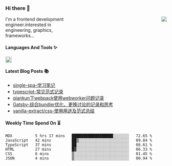 <!--
**zhaohuanyuu/zhaohuanyuu** is a ✨ _special_ ✨ repository because its `README.md` (this file) appears on your GitHub profile.
-->

### Hi there 👋

<picture>
  <source media="(prefers-color-scheme: dark)" srcset="https://github-readme-stats.vercel.app/api?username=zhaohuanyuu&count_private=true&show_icons=true&theme=city_lights&hide_title=true">
  <img align="right" src="https://github-readme-stats.vercel.app/api?username=zhaohuanyuu&count_private=true&show_icons=true&hide_title=true">
</picture>

<p align="left" style="width:40%">I'm a frontend development engineer.interested in engineering, graphics, frameworks...</p>

#### Languages And Tools ✨

<img align="left" height="20" src="https://skillicons.dev/icons?i=js,ts,nodejs,rust,react,vue,svelte,gatsby,materialui,graphql,nestjs,electron,flutter" />

</br>

#### Latest Blog Posts 📚
<!-- BLOG-POST-LIST:START -->
- [single-spa-学习笔记](https://auu.zone/post/single-spa-note)
- [typescript-常见范式记录](https://auu.zone/post/ts-pattern)
- [qiankun下webpack使用webworker问题记录](https://auu.zone/post/wp-worker)
- [Gatsby-综合bundler优化、更换讨论的记录和思考](https://auu.zone/post/gatsby-bundler)
- [vanilla-extract/css-使用用途及范式总结](https://auu.zone/post/vanilla-usage)
<!-- BLOG-POST-LIST:END -->

#### Weekly Time Spend On ⏳
<!--START_SECTION:waka-->

```text
MDX          5 hrs 17 mins   ██████████████████░░░░░░░   72.65 %
JavaScript   42 mins         ██▒░░░░░░░░░░░░░░░░░░░░░░   09.84 %
TypeScript   37 mins         ██░░░░░░░░░░░░░░░░░░░░░░░   08.61 %
HTML         27 mins         █▓░░░░░░░░░░░░░░░░░░░░░░░   06.33 %
CSS          6 mins          ▒░░░░░░░░░░░░░░░░░░░░░░░░   01.45 %
JSON         4 mins          ▒░░░░░░░░░░░░░░░░░░░░░░░░   00.94 %
```

<!--END_SECTION:waka-->
